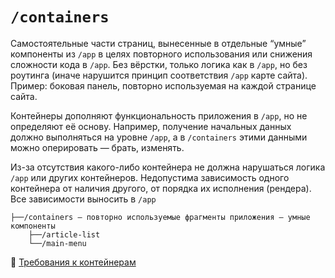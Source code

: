 # `/containers`

Самостоятельные части страниц, вынесенные в отдельные “умные” компоненты из `/app` в целях повторного 
использования или снижения сложности кода в `/app`. 
Без вёрстки, только логика как в `/app`, но без роутинга (иначе нарушится принцип соответствия `/app` карте сайта). 
Пример: боковая панель, повторно используемая на каждой странице сайта.

Контейнеры дополняют функциональность приложения в `/app`, но не определяют её основу. 
Например, получение начальных данных должно выполняться на уровне `/app`, а в `/containers` этими данными 
можно оперировать — брать, изменять. 

Из-за отсутствия какого-либо контейнера не должна нарушаться логика `/app` или других контейнеров. 
Недопустима зависимость одного контейнера от наличия другого, от порядка их исполнения (рендера). 
Все зависимости выносить в `/app`

```
├──/containers — повторно используемые фрагменты приложения — умные компоненты
    ├──/article-list
    └──/main-menu
```

📖 [Требования к контейнерам](/docs/check/container.md)